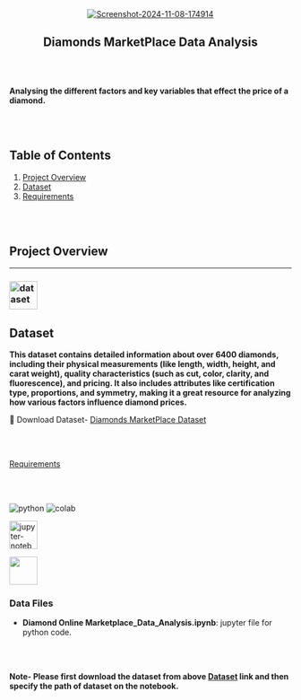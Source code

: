 
<div align="center">
<a href="https://ibb.co/bPHp8kW"><img src="https://i.ibb.co/Y3DvqxR/Screenshot-2024-11-08-174914.png" alt="Screenshot-2024-11-08-174914" border="0"></a>

  ## Diamonds MarketPlace Data Analysis
</div> 

<br></br>

**Analysing the different factors and  key variables that effect the price of a diamond.**

<br> </br>


## **Table of Contents**
1. [Project Overview](#project-overview)
2. [Dataset](#dataset)
3. [Requirements](#requirements)

<br> </br>

## **Project Overview**
----

###  <a href="https://imgbb.com/"><img src="https://i.ibb.co/D9vKsxH/dataset.png" alt="dataset" border="0"  width="50"></a> 

## **Dataset**
**This dataset contains detailed information about over 6400 diamonds, including their physical measurements (like length, width, height, and carat weight), quality characteristics (such as cut, color, clarity, and fluorescence), and pricing. It also includes attributes like certification type, proportions, and symmetry, making it a great resource for analyzing how various factors influence diamond prices.**
 
🔗 Download Dataset- [Diamonds MarketPlace Dataset](https://www.kaggle.com/datasets/beridzeg45/diamonds-prices-prediction)



<br> </br>

[Requirements](#requirements)


<br> </br>


<div id="badges" align="start">

  <a >
    <img src="https://img.shields.io/badge/Python-3776AB?style=for-the-badge&logo=python&logoColor=white" alt="python"/>
  </a>


   <a >
    <img src="https://img.shields.io/badge/Colab-F9AB00?style=for-the-badge&logo=googlecolab&color=525252" alt="colab"/>

<a > <img src="https://i.ibb.co/YBkQdSs/jupyter-notebook.webp" alt="jupyter-notebook" border="0" width="50"/> </a>


  <a >          <img src="https://cdn.jsdelivr.net/gh/devicons/devicon@latest/icons/mysql/mysql-original.svg" width="50" /> </a>
          

</div>





### Data Files
- **Diamond Online Marketplace_Data_Analysis.ipynb**: jupyter file for python code.


 <br> </br>

**Note- Please first download the dataset from above [Dataset](#dataset) link and then specify the path of dataset on the notebook.**






